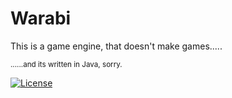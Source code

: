 # Warabi

This is a game engine, that doesn't make games.....

<sub>......and its written in Java, sorry.</sub>

[![License](https://img.shields.io/badge/License-Apache_2.0-blue.svg)](https://opensource.org/licenses/Apache-2.0)


